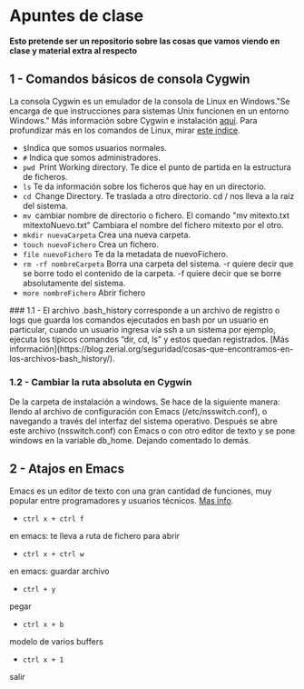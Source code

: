 # Apuntes de clase

**Esto pretende ser un repositorio sobre las cosas que vamos viendo en clase y material extra al respecto**

## 1 - Comandos básicos de consola Cygwin

La consola Cygwin es un emulador de la consola de Linux en Windows."Se encarga de que instrucciones para sistemas Unix funcionen en un entorno Windows." Más información sobre Cygwin e instalación [aquí](https://fuubar.wordpress.com/2014/01/14/cygwin-creyendome-un-chico-linux-en-windows-parte-i./). Para profundizar más en los comandos de Linux, mirar [este índice](http://ss64.com/bash/).
<ul>
  <li>
  <code>$</code>Indica que somos usuarios normales.
  </li>
  
  <li>
  <code>#</code> Indica que somos administradores.
  </li>
  
  <li>
  <code>pwd </code>Print Working directory. Te dice el punto de partida en la estructura de ficheros.
  </li>
  
  <li>
  <code>ls</code> Te da información sobre los ficheros que hay en un directorio.
  </li>
  
  <li>
  <code>cd </code>Change Directory. Te traslada a otro directorio. cd / nos lleva a la raíz del sistema.
  </li>
  <li>
  <code>mv </code>cambiar nombre de directorio o fichero. El comando "mv mitexto.txt mitextoNuevo.txt" Cambiara el nombre del fichero mitexto por el otro.
  </li>
  
  <li>
  <code>mkdir nuevaCarpeta</code> Crea una nueva carpeta.
  </li>
  
  <li>
  <code>touch nuevoFichero</code> Crea un fichero.
  </li>
  
  <li>
  <code>file nuevoFichero</code> Te da la metadata de nuevoFichero.
  </li>
  
  <li>
  <code>rm -rf nombreCarpeta</code> Borra una carpeta del sistema. -r quiere decir que se borre todo el contenido de la carpeta. -f quiere decir que se borre absolutamente del sistema.
  </li>
  
  <li>
  <code>more nombreFichero</code> Abrir fichero
  </li>
</ul>
### 1.1 - El archivo .bash_history
corresponde a un archivo de registro o logs que guarda los comandos ejecutados en bash por un usuario en particular, cuando un usuario ingresa vía ssh a un sistema por ejemplo, ejecuta los típicos comandos “dir, cd, ls” y estos quedan registrados. [Más información](https://blog.zerial.org/seguridad/cosas-que-encontramos-en-los-archivos-bash_history/).

### 1.2 - Cambiar la ruta absoluta en Cygwin
De la carpeta de instalación a windows. Se hace de la siguiente manera: llendo al archivo de configuración con Emacs (/etc/nsswitch.conf), o navegando a través del interfaz del sistema operativo. Después se abre este archivo (nsswitch.conf) con Emacs o con otro editor de texto y se pone windows en la variable db_home. Dejando comentado lo demás.

## 2 - Atajos en Emacs
Emacs es un editor de texto con una gran cantidad de funciones, muy popular entre programadores y usuarios técnicos. [Mas info](https://es.wikipedia.org/wiki/Emacs).
*     ctrl x + ctrl f
en emacs: te lleva a ruta de fichero para abrir
*     ctrl x + ctrl w
en emacs: guardar archivo
*     ctrl + y
pegar
*     ctrl x + b
modelo de varios buffers
*     ctrl x + 1
salir
   





